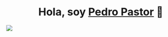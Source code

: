 <div align="center">
<h1 align="center">Hola, soy <a href="#s">Pedro Pastor</a> 👋</h1>
</div>
<img src="https://media.licdn.com/dms/image/C5616AQEy8imxkhoJZw/profile-displaybackgroundimage-shrink_350_1400/0/1623112947741?e=1702512000&v=beta&t=ydI3qO5lux6xhSMXFdWHQY8pyH0b7RX0thRVwnBwXNw">
